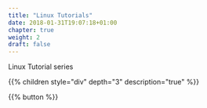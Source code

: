 ```yaml
---
title: "Linux Tutorials"
date: 2018-01-31T19:07:18+01:00
chapter: true
weight: 2
draft: false
---
```


Linux Tutorial series

{{% children style="div" depth="3" description="true" %}}

{{% button %}}

